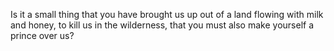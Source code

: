 Is it a small thing that you have brought us up out of a land flowing with milk and honey, to kill us in the wilderness, that you must also make yourself a prince over us?
